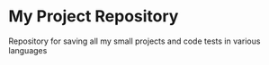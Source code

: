# My Project Repository
Repository for saving all my small projects and code tests in various languages

